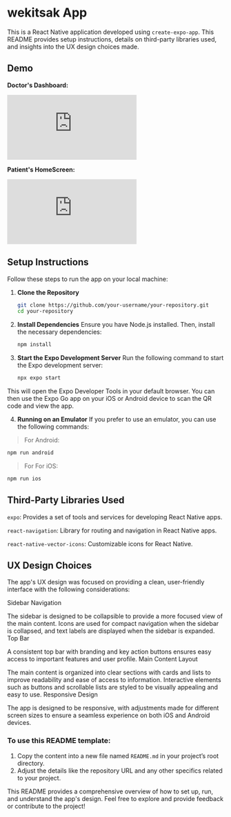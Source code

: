 # wekitsak App

This is a React Native application developed using `create-expo-app`. This README provides setup instructions, details on third-party libraries used, and insights into the UX design choices made.

## Demo

**Doctor's Dashboard:**
<iframe src="https://www.loom.com/share/c905a84cf20c433b8dfb3c880dff9bcf" frameborder="0" webkitallowfullscreen mozallowfullscreen allowfullscreen></iframe>


**Patient's HomeScreen:**
<iframe src="https://www.loom.com/share/76ae84ec007145f2811a59c50cf42515" frameborder="0" webkitallowfullscreen mozallowfullscreen allowfullscreen></iframe>

## Setup Instructions

Follow these steps to run the app on your local machine:

1. **Clone the Repository**

   ```bash
   git clone https://github.com/your-username/your-repository.git
   cd your-repository
2. **Install Dependencies**
    Ensure you have Node.js installed. Then, install the necessary dependencies:
   ```bash
   npm install

3. **Start the Expo Development Server**
   Run the following command to start the Expo development server:
   ```bash
   npx expo start

This will open the Expo Developer Tools in your default browser. You can then use the Expo Go app on your iOS or Android device to scan the QR code and view the app.

4. **Running on an Emulator**
   If you prefer to use an emulator, you can use the following commands:
   
> For Android:
   ```bash
   npm run android
```
> For For iOS:
   ```bash
   npm run ios
```
## Third-Party Libraries Used

`expo`: Provides a set of tools and services for developing React Native apps.

`react-navigation`: Library for routing and navigation in React Native apps.

`react-native-vector-icons`: Customizable icons for React Native.

## UX Design Choices

The app's UX design was focused on providing a clean, user-friendly interface with the following considerations:

Sidebar Navigation

The sidebar is designed to be collapsible to provide a more focused view of the main content.
Icons are used for compact navigation when the sidebar is collapsed, and text labels are displayed when the sidebar is expanded.
Top Bar

A consistent top bar with branding and key action buttons ensures easy access to important features and user profile.
Main Content Layout

The main content is organized into clear sections with cards and lists to improve readability and ease of access to information.
Interactive elements such as buttons and scrollable lists are styled to be visually appealing and easy to use.
Responsive Design

The app is designed to be responsive, with adjustments made for different screen sizes to ensure a seamless experience on both iOS and Android devices.

### To use this README template:
1. Copy the content into a new file named `README.md` in your project’s root directory.
2. Adjust the details like the repository URL and any other specifics related to your project.

This README provides a comprehensive overview of how to set up, run, and understand the app's design.
Feel free to explore and provide feedback or contribute to the project!
